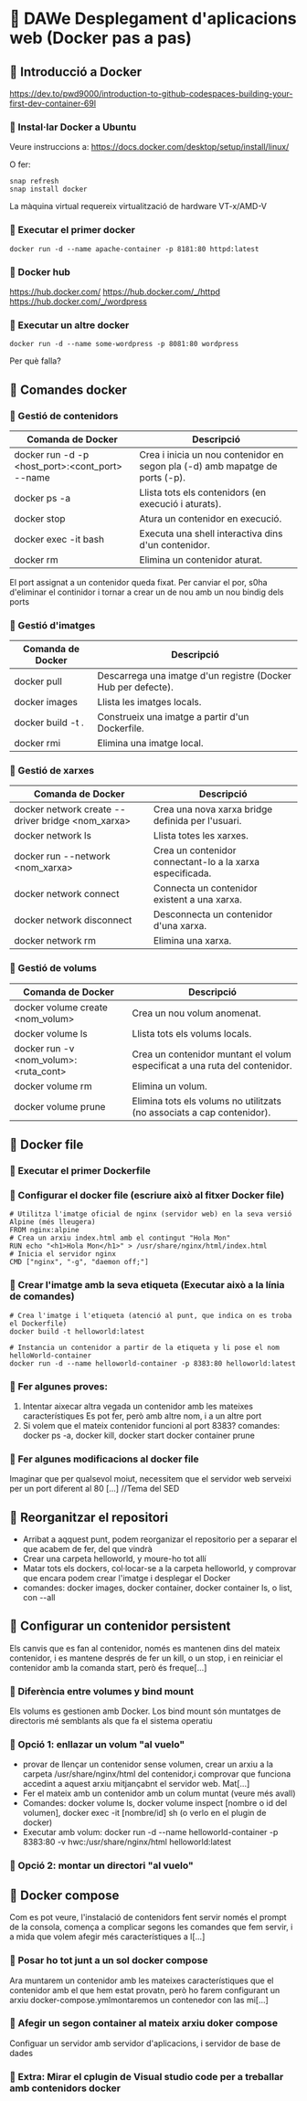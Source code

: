 # 🚀 DAWe Desplegament d'aplicacions web (Docker pas a pas)
## 🌟 Introducció a Docker
https://dev.to/pwd9000/introduction-to-github-codespaces-building-your-first-dev-container-69l

### 🔹 Instal·lar Docker a Ubuntu
Veure instruccions a:  https://docs.docker.com/desktop/setup/install/linux/

O fer:

```
snap refresh
snap install docker
```

La màquina virtual requereix virtualització de hardware VT-x/AMD-V

### 🔹 Executar el primer docker
`docker run -d --name apache-container -p 8181:80 httpd:latest`

### 🔹 Docker hub
https://hub.docker.com/
https://hub.docker.com/_/httpd
https://hub.docker.com/_/wordpress

### 🔹 Executar un altre docker
`docker run -d --name some-wordpress -p 8081:80 wordpress`

Per què falla?

## 🌟 Comandes docker

### 🔹 Gestió de contenidors
|Comanda de Docker                                             |Descripció                                                                  |
|--------------------------------------------------------------|----------------------------------------------------------------------------|
|docker run -d -p <host_port>:<cont_port> --name <nom> <imatge>|Crea i inicia un nou contenidor en segon pla (-d) amb mapatge de ports (-p).|
|docker ps -a                                                  |Llista tots els contenidors (en execució i aturats).                        |
|docker stop <contenidor>                                      |Atura un contenidor en execució.                                            |
|docker exec -it <contenidor> bash                             |Executa una shell interactiva dins d'un contenidor.                         |
|docker rm <contenidor>                                        |Elimina un contenidor aturat.                                               |

El port assignat a un contenidor queda fixat.  Per canviar el por, s0ha d'eliminar el continidor i tornar a crear un de nou amb un nou bindig dels ports

### 🔹 Gestió d'imatges
|Comanda de Docker                                             |Descripció                                                                  |
|--------------------------------------------------------------|----------------------------------------------------------------------------|
|docker pull <imatge>                                          |Descarrega una imatge d'un registre (Docker Hub per defecte).               |
|docker images                                                 |Llista les imatges locals.                                                  |
|docker build -t <nom> .                                       |Construeix una imatge a partir d'un Dockerfile.                             |
|docker rmi <imatge>                                           |Elimina una imatge local.                                                   |


### 🔹 Gestió de xarxes
|Comanda de Docker                                             |Descripció                                                                  |
|--------------------------------------------------------------|----------------------------------------------------------------------------|
|docker network create --driver bridge <nom_xarxa>             |Crea una nova xarxa bridge definida per l'usuari.                           |
|docker network ls                                             |Llista totes les xarxes.                                                    |
|docker run --network <nom_xarxa> <imatge>                     |Crea un contenidor connectant-lo a la xarxa especificada.                   |
|docker network connect <xarxa> <contenidor>                   |Connecta un contenidor existent a una xarxa.                                |
|docker network disconnect <xarxa> <contenidor>                |Desconnecta un contenidor d'una xarxa.                                      |
|docker network rm <xarxa>                                     |Elimina una xarxa.                                                          |

### 🔹 Gestió de volums
|Comanda de Docker                                             |Descripció                                                                  |
|--------------------------------------------------------------|----------------------------------------------------------------------------|
|docker volume create <nom_volum>                              |Crea un nou volum anomenat.                                                 |
|docker volume ls                                              |Llista tots els volums locals.                                              |
|docker run -v <nom_volum>:<ruta_cont> <imatge>                |Crea un contenidor muntant el volum especificat a una ruta del contenidor.  |
|docker volume rm <volum>                                      |Elimina un volum.                                                           |
|docker volume prune                                           |Elimina tots els volums no utilitzats (no associats a cap contenidor).      |

## 🌟 Docker file

### 🔹 Executar el primer **Dockerfile**

### 🔹 Configurar el docker file (escriure això al fitxer Docker file)

```
# Utilitza l'imatge oficial de nginx (servidor web) en la seva versió Alpine (més lleugera)
FROM nginx:alpine
# Crea un arxiu index.html amb el contingut "Hola Mon"
RUN echo "<h1>Hola Mon</h1>" > /usr/share/nginx/html/index.html
# Inicia el servidor nginx
CMD ["nginx", "-g", "daemon off;"]
```

### 🔹 Crear l'imatge amb la seva etiqueta (Executar això a la línia de comandes)

```
# Crea l'imatge i l'etiqueta (atenció al punt, que indica on es troba el Dockerfile)
docker build -t helloworld:latest

# Instancia un contenidor a partir de la etiqueta y li pose el nom helloWorld-container
docker run -d --name helloworld-container -p 8383:80 helloworld:latest
```

### 🔹 Fer algunes proves:
1. Intentar aixecar altra vegada un contenidor amb les mateixes característiques
   Es pot fer, però amb altre nom, i a un altre port
2. Si volem que el mateix contenidor funcioni al port 8383?
   comandes: docker ps -a, docker kill, docker start docker container prune

### 🔹 Fer algunes modificacions al docker file
Imaginar que per qualsevol moiut, necessitem que el servidor web serveixi per un port diferent al 80
[...] //Tema del SED 

## 🌟 Reorganitzar el repositori
   - Arribat a aqquest punt, podem reorganizar el repositorio per a separar el que acabem de fer, del que vindrà
   - Crear una carpeta helloworld, y moure-ho tot allí
   - Matar tots els dockers, col·locar-se a la carpeta helloworld, y comprovar que encara podem crear l'imatge i desplegar el Docker
   - comandes: docker images, docker container, docker container ls, o list, con --all

## 🌟 Configurar un contenidor persistent
Els canvis que es fan al contenidor, només es mantenen dins del mateix contenidor, i es mantene després de fer un kill, o un stop, i en reiniciar el contenidor amb la comanda start, però és freque[...]

### 🔹 Diferència entre volumes y bind mount
Els volums es gestionen amb Docker.
Los bind mount són muntatges de directoris mé semblants als que fa el sistema operatiu

### 🔹 Opció 1: enllazar un volum "al vuelo"
   - provar de llençar un contenidor sense volumen, crear un arxiu a la carpeta /usr/share/nginx/html del contenidor,i comprovar que funciona accedint a aquest arxiu mitjançabnt el servidor web. Mat[...]
   - Fer el mateix amb un contenidor amb un colum muntat (veure més avall)
   - Comandes: docker volume ls, docker volume inspect [nombre o id del volumen], docker exec -it [nombre/id] sh (o verlo en el plugin de docker)
   - Executar amb volum: docker run -d --name helloworld-container -p 8383:80 -v hwc:/usr/share/nginx/html helloworld:latest
### 🔹 Opció 2: montar un directori "al vuelo"

## 🌟 **Docker compose**
Com es pot veure, l'instalació de contenidors fent servir només el prompt de la consola, comença a complicar segons les comandes que fem servir, i a mida que volem afegir més característiques a l[...]

### 🔹 Posar ho tot junt a un sol docker compose
Ara  muntarem un contenidor amb les mateixes característiques que el contenidor amb el que hem estat provatn, però ho farem configurant un arxiu docker-compose.ymlmontaremos un contenedor con las mi[...]

### 🔹 Afegir un segon container al mateix arxiu doker compose
Configuar un servidor amb servidor d'aplicacions, i servidor de base de dades

### 🔹 Extra: Mirar el cplugin de Visual studio code per a treballar amb contenidors docker
